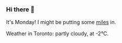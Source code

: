 ### Hi there :wave:

It's Monday! I might be putting some [miles](https://www.strava.com/athletes/889963) in.

Weather in Toronto: partly cloudy, at -2°C.
